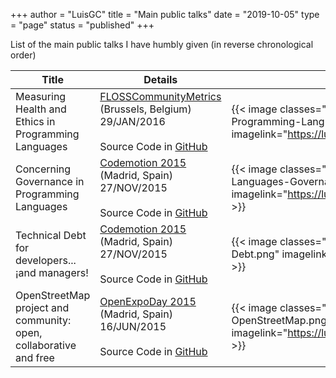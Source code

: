 +++
author = "LuisGC"
title = "Main public talks"
date = "2019-10-05"
type = "page"
status = "published"
+++

List of the main public talks I have humbly given (in reverse chronological order)

| Title    | Details | Presentation |
|---|---|---|
| Measuring Health and Ethics in Programming Languages | [FLOSSCommunityMetrics](http://flosscommunitymetrics.org/2016-eu/index.html)<br/>(Brussels, Belgium)<br/>29/JAN/2016<br/><br/>Source Code in [GitHub](https://github.com/LuisGC/measuring_programming_languages)| {{< image classes="image" src="/img/talks/2016-Measuring-Health-Programming-Languages.png" imagelink="https://luiyo.net/measuring_programming_languages/" >}} |
| Concerning Governance in Programming Languages | [Codemotion 2015](https://www.koliseo.com/events/codemotion-madrid/r4p/5685252034920448/agenda#/5677904553836544)<br />(Madrid, Spain)<br />27/NOV/2015<br /><br />Source Code in [GitHub](https://github.com/LuisGC/programming_languages_governance) | {{< image classes="image" src="/img/talks/2015-Programming-Languages-Governance.png" imagelink="https://luiyo.net/programming_languages_governance/" >}} |
| Technical Debt for developers... ¡and managers! | [Codemotion 2015](https://www.koliseo.com/events/codemotion-madrid/r4p/5685252034920448/agenda#/5677904553836544)<br />(Madrid, Spain)<br />27/NOV/2015<br /><br />Source Code in [GitHub](https://github.com/LuisGC/technical-debt-presentation) | {{< image classes="image" src="/img/talks/2015-Technical-Debt.png" imagelink="https://luiyo.net/technical-debt-presentation/" >}} |
| OpenStreetMap project and community: open, collaborative and free | [OpenExpoDay 2015](http://ediciones.openexpo.es/openexpo-day-2015/)<br />(Madrid, Spain)<br />16/JUN/2015<br /><br />Source Code in [GitHub](https://github.com/LuisGC/OpenStreetMap_open_collaborative_free) | {{< image classes="image" src="/img/talks/2015-OpenStreetMap.png" imagelink="https://luiyo.net/OpenStreetMap_open_collaborative_free/" >}} |

